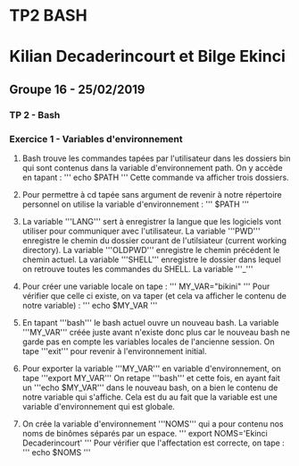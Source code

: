 # TP2 BASH 
# Kilian Decaderincourt et Bilge Ekinci
## Groupe 16 - 25/02/2019

### TP 2 - Bash

### Exercice 1 - Variables d'environnement
1. Bash trouve les commandes tapées par l'utilisateur dans les dossiers bin qui sont contenus dans la variable d'environnement path. On y accède en tapant : 
'''
echo $PATH
'''
Cette commande va afficher trois dossiers.

2. Pour permettre à cd tapée sans argument de revenir à notre répertoire personnel on utilise la variable d'environnement :
'''
$PATH
'''

3. La variable '''LANG''' sert à enregistrer la langue que les logiciels vont utiliser pour communiquer avec l'utilisateur.
La variable '''PWD''' enregistre le chemin du dossier courant de l'utilsiateur (current working directory).
La variable '''OLDPWD''' enregistre le chemin précédent le chemin actuel.
La variable '''SHELL''' enregistre le dossier dans lequel on retrouve toutes les commandes du SHELL.
La variable '''_''' 

4. Pour créer une variable locale on tape : 
'''
MY_VAR="bikini" 
'''
Pour vérifier que celle ci existe, on va taper (et cela va afficher le contenu de notre variable) :
'''
echo $MY_VAR
'''

5. En tapant '''bash''' le bash actuel ouvre un nouveau bash. La variable '''MY_VAR''' créée juste avant n'existe donc plus car le nouveau bash ne garde pas en compte les variables locales de l'ancienne session. 
On tape '''exit''' pour revenir à l'environnement initial.

6. Pour exporter la variable '''MY_VAR''' en variable d'environnement, on tape '''export MY_VAR'''
On retape '''bash''' et cette fois, en ayant fait un '''echo $MY_VAR''' dans le nouveau bash, on a bien le contenu de notre variable qui s'affiche. Cela est du au fait que la variable est une variable d'environnement qui est globale.

7. On crée la variable d'environnement '''NOMS''' qui a pour contenu nos noms de binômes séparés par un espace.
'''
export NOMS='Ekinci Decaderincourt'
'''
Pour vérifier que l'affectation est correcte, on tape : 
'''
echo $NOMS
'''





